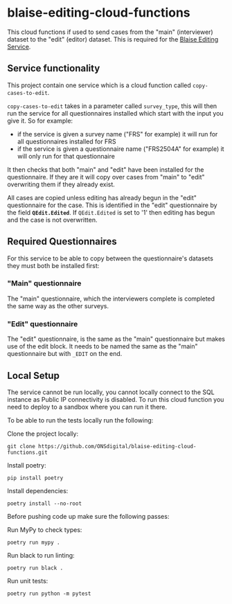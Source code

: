 # blaise-editing-cloud-functions
This cloud functions if used to send cases from the "main" (interviewer) dataset to the "edit" (editor) dataset.
This is required for the [Blaise Editing Service](https://github.com/ONSdigital/blaise-editing-service). 

## Service functionality

This project contain one service which is a cloud function called ``copy-cases-to-edit``.

``copy-cases-to-edit`` takes in a parameter called ``survey_type``, this will then run the service for all questionnaires installed which start with the input you give it. So for example:
* if the service is given a survey name ("FRS" for example) it will run for all questionnaires installed for FRS
* if the service is given a questionnaire name ("FRS2504A" for example) it will only run for that questionnaire

It then checks that both "main" and "edit" have been installed for the questionnaire.
If they are it will copy over cases from "main" to "edit" overwriting them if they already exist.

All cases are copied unless editing has already begun in the "edit" questionnaire for the case.
This is identified in the "edit" questionnaire by the field **``QEdit.Edited``**.
If ``QEdit.Edited`` is set to '1' then editing has begun and the case is not overwritten.


## Required Questionnaires

For this service to be able to copy between the questionnaire's datasets they must both be installed first:

### "Main" questionnaire

The "main" questionnaire, which the interviewers complete is completed the same way as the other surveys.

### "Edit" questionnaire

The "edit" questionnaire, is the same as the "main" questionnaire but makes use of the edit block.
It needs to be named the same as the "main" questionnaire but with ``_EDIT`` on the end.



## Local Setup

The service cannot be run locally, you cannot locally connect to the SQL instance as Public IP connectivity is disabled.  To run this cloud function you need to deploy to a sandbox where you can run it there.


To be able to run the tests locally run the following:

Clone the project locally:
```shell
git clone https://github.com/ONSdigital/blaise-editing-cloud-functions.git
```

Install poetry:
```shell
pip install poetry
```

Install dependencies:
```shell
poetry install --no-root
```

Before pushing code up make sure the following passes:

Run MyPy to check types:
```shell
poetry run mypy .
```

Run black to run linting:
```shell
poetry run black .
```

Run unit tests:
```shell
poetry run python -m pytest
```
